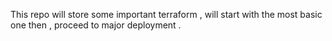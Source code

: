 This repo will store some important terraform , will start with the most basic one then , proceed to major deployment .
